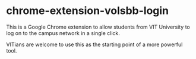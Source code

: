 # chrome-extension-volsbb-login
This is a Google Chrome extension to allow students from VIT University to log on to the campus network in a single click.

VITians are welcome to use this as the starting point of a more powerful tool.